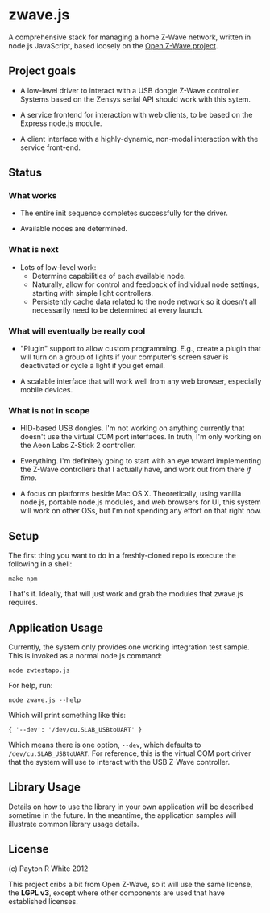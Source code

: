 # zwave.js

A comprehensive stack for managing a home Z-Wave network, written in node.js JavaScript,  based loosely on the [Open Z-Wave project](http://code.google.com/p/open-zwave/).

## Project goals

* A low-level driver to interact with a USB dongle Z-Wave controller.  Systems based on the Zensys serial API should work with this sytem.

* A service frontend for interaction with web clients, to be based on the Express node.js
module.

* A client interface with a highly-dynamic, non-modal interaction with the service
front-end.

## Status

### What works

* The entire init sequence completes successfully for the driver.

* Available nodes are determined.

### What is next

* Lots of low-level work:
    * Determine capabilities of each available node.
    * Naturally, allow for control and feedback of individual node settings, starting with simple light controllers.
    * Persistently cache data related to the node network so it doesn't all necessarily need to be determined at every launch.
    
### What will eventually be really cool

* "Plugin" support to allow custom programming.  E.g., create a plugin that will turn
on a group of lights if your computer's screen saver is deactivated or cycle a light if you get email.

* A scalable interface that will work well from any web browser, especially mobile devices.

### What is not in scope

* HID-based USB dongles.  I'm not working on anything currently that doesn't use the
virtual COM port interfaces.  In truth, I'm only working on the Aeon Labs Z-Stick 2 controller.

* Everything.  I'm definitely going to start with an eye toward implementing the Z-Wave controllers that I actually have, and work out from there _if time_.

* A focus on platforms beside Mac OS X.  Theoretically, using vanilla node.js, 
portable node.js modules, and web browsers for UI, this system will work on other OSs, but I'm not spending any effort on that right now.

## Setup

The first thing you want to do in a freshly-cloned repo is execute the following in a shell:

    make npm

That's it.  Ideally, that will just work and grab the modules that zwave.js requires.

## Application Usage

Currently, the system only provides one working integration test sample.  This is invoked as a normal node.js command:

    node zwtestapp.js
    
For help, run:

    node zwave.js --help

Which will print something like this:

    { '--dev': '/dev/cu.SLAB_USBtoUART' }

Which means there is one option, ```--dev```, which defaults to ```/dev/cu.SLAB_USBtoUART```.  For reference, this is the virtual COM port driver that the system will use to interact with the USB Z-Wave controller.

## Library Usage

Details on how to use the library in your own application will be described sometime in the future.  In the meantime, the application samples will illustrate common library usage details.

## License

(c) Payton R White 2012

This project cribs a bit from Open Z-Wave, so it will use the same license, the **LGPL v3**,
except where other components are used that have established licenses.

